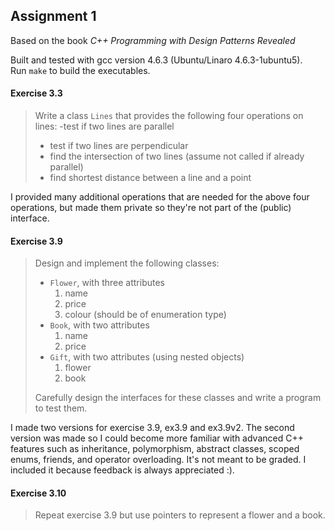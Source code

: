 Assignment 1
------------

Based on the book *C++ Programming with Design Patterns Revealed*

Built and tested with gcc version 4.6.3 (Ubuntu/Linaro 4.6.3-1ubuntu5).  
Run `make` to build the executables.

#### Exercise 3.3
> Write a class `Lines` that provides the following four operations on lines:
> -test if two lines are parallel
> - test if two lines are perpendicular
> - find the intersection of two lines (assume not called if already parallel)
> - find shortest distance between a line and a point

I provided many additional operations that are needed for the above four operations,
but made them private so they're not part of the (public) interface. 

#### Exercise 3.9
> Design and implement the following classes:
> - `Flower`, with three attributes
>   1. name
>   2. price
>   3. colour (should be of enumeration type)
> - `Book`, with two attributes
>   1. name
>   2. price
> - `Gift`, with two attributes (using nested objects)
>   1. flower
>   2. book
>
> Carefully design the interfaces for these classes and write a program to test them.

I made two versions for exercise 3.9, ex3.9 and ex3.9v2.
The second version was made so I could become more familiar with advanced C++
features such as inheritance, polymorphism, abstract classes, scoped enums,
friends, and operator overloading. It's not meant to be graded.
I included it because feedback is always appreciated :).

#### Exercise 3.10
> Repeat exercise 3.9 but use pointers to represent a flower and a book.
